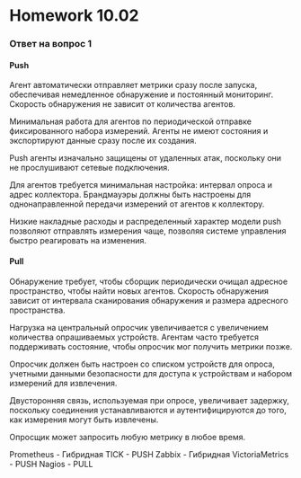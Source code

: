 # Homework 10.02

### Ответ на вопрос 1
#### Push

Агент автоматически отправляет метрики сразу после запуска, обеспечивая немедленное обнаружение и постоянный мониторинг. Скорость обнаружения не зависит от количества агентов.

Минимальная работа для агентов по периодической отправке фиксированного набора измерений. Агенты не имеют состояния и экспортируют данные сразу после их создания.

Push агенты изначально защищены от удаленных атак, поскольку они не прослушивают сетевые подключения.

Для агентов требуется минимальная настройка: интервал опроса и адрес коллектора. Брандмауэры должны быть настроены для однонаправленной передачи измерений от агентов к коллектору.

Низкие накладные расходы и распределенный характер модели push позволяют отправлять измерения чаще, позволяя системе управления быстро реагировать на изменения.

#### Pull

Обнаружение требует, чтобы сборщик периодически очищал адресное пространство, чтобы найти новых агентов. Скорость обнаружения зависит от интервала сканирования обнаружения и размера адресного пространства.

Нагрузка на центральный опросчик увеличивается с увеличением количества опрашиваемых устройств. Агентам часто требуется поддерживать состояние, чтобы опросчик мог получить метрики позже.

Опросчик должен быть настроен со списком устройств для опроса, учетными данными безопасности для доступа к устройствам и набором измерений для извлечения.

Двусторонняя связь, используемая при опросе, увеличивает задержку, поскольку соединения устанавливаются и аутентифицируются до того, как измерения могут быть извлечены.

Опросщик может запросить любую метрику в любое время.

Prometheus - Гибридная
TICK - PUSH
Zabbix - Гибридная
VictoriaMetrics - PUSH
Nagios - PULL

